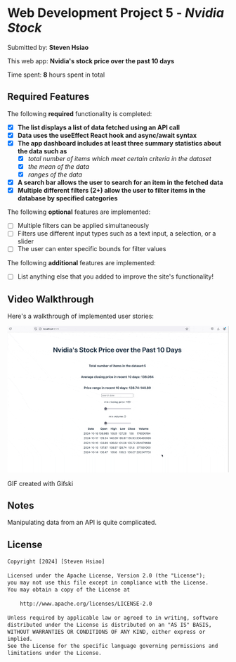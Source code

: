 # Web Development Project 5 - _Nvidia Stock_

Submitted by: **Steven Hsiao**

This web app: **Nvidia's stock price over the past 10 days**

Time spent: **8** hours spent in total

## Required Features

The following **required** functionality is completed:

- [x] **The list displays a list of data fetched using an API call**
- [x] **Data uses the useEffect React hook and async/await syntax**
- [x] **The app dashboard includes at least three summary statistics about the data such as**
  - [x] _total number of items which meet certain criteria in the dataset_
  - [x] _the mean of the data_
  - [x] _ranges of the data_
- [x] **A search bar allows the user to search for an item in the fetched data**
- [x] **Multiple different filters (2+) allow the user to filter items in the database by specified categories**

The following **optional** features are implemented:

- [ ] Multiple filters can be applied simultaneously
- [ ] Filters use different input types such as a text input, a selection, or a slider
- [ ] The user can enter specific bounds for filter values

The following **additional** features are implemented:

- [ ] List anything else that you added to improve the site's functionality!

## Video Walkthrough

Here's a walkthrough of implemented user stories:

<img src='./nvidia-stock.gif' title='Video Walkthrough' width='' alt='Video Walkthrough' />

<!-- Replace this with whatever GIF tool you used! -->

GIF created with Gifski

<!-- Recommended tools:
[Kap](https://getkap.co/) for macOS
[ScreenToGif](https://www.screentogif.com/) for Windows
[peek](https://github.com/phw/peek) for Linux. -->

## Notes

Manipulating data from an API is quite complicated.

## License

    Copyright [2024] [Steven Hsiao]

    Licensed under the Apache License, Version 2.0 (the "License");
    you may not use this file except in compliance with the License.
    You may obtain a copy of the License at

        http://www.apache.org/licenses/LICENSE-2.0

    Unless required by applicable law or agreed to in writing, software
    distributed under the License is distributed on an "AS IS" BASIS,
    WITHOUT WARRANTIES OR CONDITIONS OF ANY KIND, either express or implied.
    See the License for the specific language governing permissions and
    limitations under the License.
